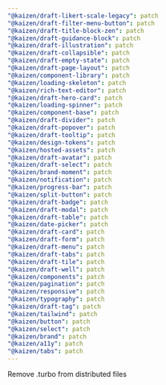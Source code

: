 ```yaml
---
"@kaizen/draft-likert-scale-legacy": patch
"@kaizen/draft-filter-menu-button": patch
"@kaizen/draft-title-block-zen": patch
"@kaizen/draft-guidance-block": patch
"@kaizen/draft-illustration": patch
"@kaizen/draft-collapsible": patch
"@kaizen/draft-empty-state": patch
"@kaizen/draft-page-layout": patch
"@kaizen/component-library": patch
"@kaizen/loading-skeleton": patch
"@kaizen/rich-text-editor": patch
"@kaizen/draft-hero-card": patch
"@kaizen/loading-spinner": patch
"@kaizen/component-base": patch
"@kaizen/draft-divider": patch
"@kaizen/draft-popover": patch
"@kaizen/draft-tooltip": patch
"@kaizen/design-tokens": patch
"@kaizen/hosted-assets": patch
"@kaizen/draft-avatar": patch
"@kaizen/draft-select": patch
"@kaizen/brand-moment": patch
"@kaizen/notification": patch
"@kaizen/progress-bar": patch
"@kaizen/split-button": patch
"@kaizen/draft-badge": patch
"@kaizen/draft-modal": patch
"@kaizen/draft-table": patch
"@kaizen/date-picker": patch
"@kaizen/draft-card": patch
"@kaizen/draft-form": patch
"@kaizen/draft-menu": patch
"@kaizen/draft-tabs": patch
"@kaizen/draft-tile": patch
"@kaizen/draft-well": patch
"@kaizen/components": patch
"@kaizen/pagination": patch
"@kaizen/responsive": patch
"@kaizen/typography": patch
"@kaizen/draft-tag": patch
"@kaizen/tailwind": patch
"@kaizen/button": patch
"@kaizen/select": patch
"@kaizen/brand": patch
"@kaizen/a11y": patch
"@kaizen/tabs": patch
---
```


Remove .turbo from distributed files
